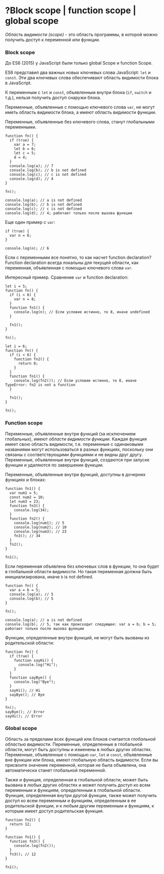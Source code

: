 # ?Block scope | function scope | global scope

_Область видимости (scope)_ - это область программы, в которой можно получить доступ к переменной или функции.

### Block scope

До ES6 (2015) у JavaScript были только global Scope и function Scope.

ES6 представил два важных новых ключевых слова JavaScript: `let` и `const`. Эти два ключевых слова обеспечивают область видимости блока в JavaScript.

К переменным c `let` и `const`, объявленным внутри блока (`if`, `switch` и т.д.), нельзя получить доступ снаружи блока.

Переменные, объявленные с помощью ключевого слова `var`, не могут иметь область видимости блока, а имеют область видимости функции.

Переменные, объявленные без ключевого слова, станут глобальными переменными.

~~~
function fn() {
  if (true) {
    var a = 7;
    let b = 6;
    let c = 5;
    d = 4;
  }
  console.log(a); // 7
  console.log(b); // b is not defined
  console.log(c); // c is not defined
  console.log(d); // 4
}

fn();

console.log(a); // a is not defined
console.log(b); // b is not defined
console.log(c); // c is not defined
console.log(d); // 4; работает только после вызова функции
~~~

Еще один пример с `var`:

~~~
if (true) {
  var n = 6;
}

console.log(n); // 6
~~~

Если с переменными все понятно, то как насчет function declaration? Function declaration всегда локальны для текущей области, как переменная, объявленная с помощью ключевого слова `var`.

Интересный пример. Сравнение `var` и function declaration:

~~~
let i = 5;
function fn() {
  if (i < 6) {
    var n = 8;
  }
  function fn1() {
    console.log(n); // Если условие истинно, то 8, иначе undefined
  }

  fn1();
}

fn();
~~~

~~~
let i = 6;
function fn() {
  if (i < 6) {
    function fn2() {
      return 8;
    }
  }
  function fn1() {
    console.log(fn2()); // Если условие истинно, то 8, иначе TypeError: fn2 is not a function
  }

  fn1();
}

fn();
~~~

### Function scope

Переменные, объявленные внутри функций (за исключением глобальных), имеют _области видимости функции_. Каждая функция имеет свою область видимости, т.е. переменные с одинаковыми названиями могут использоваться в разных функциях, поскольку они связаны с соответствующими функциями и не видны друг другу. Переменные, объявленные внутри функций, создаются при запуске функции и удаляются по завершении функции.

Переменные, объявленные внутри функций, доступны в дочерних функциях и блоках:

~~~
function fn1() {
  var num1 = 5;
  const num2 = 10;
  let num3 = 23;
  function fn3() {
    console.log(34);
  }
  function fn2() {
    console.log(num1); // 5
    console.log(num2); // 10
    console.log(num3); // 23
    fn3(); // 34
  }
  fn2();
}

fn1();
~~~

Если переменная объявлена без ключевых слов в функции, то она будет в глобальной области видимости. Но такая переменная должна быть инициализирована, иначе `b` is not defined.

~~~
function fn() {
  var a = b = 5;
  console.log(a); // 5
  console.log(b); // 5
}

fn();

console.log(a); // a is not defined
console.log(b); // 5, так как происходит следующее: var a = b; b = 5; работает только после вызова функции
~~~

Функции, определенные внутри функций, не могут быть вызваны из родительской области:

~~~
function fn() {
  if (true) {
    function sayHi() {
      console.log("Hi");
    }
  }
  function sayBye() {
    console.log("Bye");
  }
  sayHi(); // Hi
  sayBye(); // Bye
}

fn();
sayBye(); // Error
sayHi(); // Error
~~~

### Global scope

Область за пределами всех функций или блоков считается _глобальной областью видимости_. Переменные, определенные в глобальной области, могут быть доступны и изменены в любых других областях.
Переменные, объявленные с помощью `var`, `let` и `const`, объявленные вне функции или блока, имеют глобальную область видимости.
Если вы присвоите значение переменной, которая не была объявлена, она автоматически станет глобальной переменной.

Также и функция, определенная в глобальной области, может быть вызвана в любых других областях и может получить доступ ко всем переменным и функциям, определенным в глобальной области. Функция, определенная внутри другой функции, также может получить доступ ко всем переменным и функциям, определенным в ее родительской функции, и к любым другим переменным и функциям, к которым имеет доступ родительская функция.

~~~
function fn2() {
  return 12;
}

function fn1() {
  function fn3() {
    console.log(fn2());
  }
  fn3(); // 12
}

fn1();
~~~
